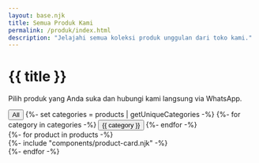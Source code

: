 ```yaml
---
layout: base.njk
title: Semua Produk Kami
permalink: /produk/index.html
description: "Jelajahi semua koleksi produk unggulan dari toko kami."
---
```


<div class="container my-5">
  <div class="row">
    <div class="col text-center">
      <h1>{{ title }}</h1>
      <p class="lead">Pilih produk yang Anda suka dan hubungi kami langsung via WhatsApp.</p>
    </div>
  </div>

  <div class="row justify-content-center my-4">
    <div class="col-auto">
      <div id="product-filters" class="btn-group" role="group" aria-label="Product Filters">
        <button type="button" class="btn btn-outline-dark active" data-filter="*">All</button>
        {%- set categories = products | getUniqueCategories -%}
        {%- for category in categories -%}
        <button type="button" class="btn btn-outline-dark" data-filter="{{ category }}">{{ category }}</button>
        {%- endfor -%}
      </div>
    </div>
  </div>

  <div id="product-grid" class="row row-cols-1 row-cols-md-2 row-cols-lg-3 g-4 mt-1">
    {%- for product in products -%}
    <div class="col product-item" data-category="{{ product.category }}">
      {%- include "components/product-card.njk" -%}
    </div>
    {%- endfor -%}
  </div>
</div>